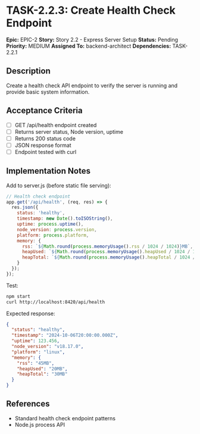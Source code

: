 # TASK-2.2.3: Create Health Check Endpoint

**Epic:** EPIC-2
**Story:** Story 2.2 - Express Server Setup
**Status:** Pending
**Priority:** MEDIUM
**Assigned To:** backend-architect
**Dependencies:** TASK-2.2.1

## Description

Create a health check API endpoint to verify the server is running and provide basic system information.

## Acceptance Criteria

- [ ] GET /api/health endpoint created
- [ ] Returns server status, Node version, uptime
- [ ] Returns 200 status code
- [ ] JSON response format
- [ ] Endpoint tested with curl

## Implementation Notes

Add to server.js (before static file serving):

```javascript
// Health check endpoint
app.get('/api/health', (req, res) => {
  res.json({
    status: 'healthy',
    timestamp: new Date().toISOString(),
    uptime: process.uptime(),
    node_version: process.version,
    platform: process.platform,
    memory: {
      rss: `${Math.round(process.memoryUsage().rss / 1024 / 1024)}MB`,
      heapUsed: `${Math.round(process.memoryUsage().heapUsed / 1024 / 1024)}MB`,
      heapTotal: `${Math.round(process.memoryUsage().heapTotal / 1024 / 1024)}MB`
    }
  });
});
```

Test:
```bash
npm start
curl http://localhost:8420/api/health
```

Expected response:
```json
{
  "status": "healthy",
  "timestamp": "2024-10-06T20:00:00.000Z",
  "uptime": 123.456,
  "node_version": "v18.17.0",
  "platform": "linux",
  "memory": {
    "rss": "45MB",
    "heapUsed": "20MB",
    "heapTotal": "30MB"
  }
}
```

## References

- Standard health check endpoint patterns
- Node.js process API
